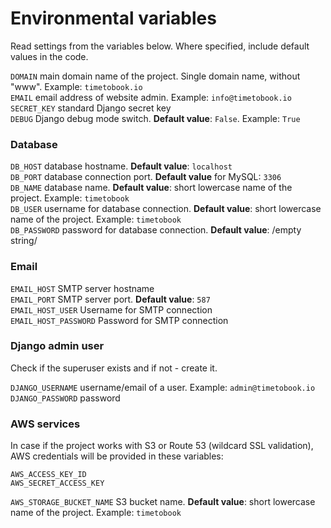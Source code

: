 # Environmental variables

Read settings from the variables below. Where specified, include default values in the code.

`DOMAIN` main domain name of the project. Single domain name, without "www". Example: `timetobook.io`  
`EMAIL` email address of website admin. Example: `info@timetobook.io`  
`SECRET_KEY` standard Django secret key  
`DEBUG` Django debug mode switch. **Default value**: `False`. Example: `True`

### Database

`DB_HOST` database hostname. **Default value**: `localhost`  
`DB_PORT` database connection port. **Default value** for MySQL: `3306`  
`DB_NAME` database name. **Default value**: short lowercase name of the project. Example: `timetobook`  
`DB_USER` username for database connection. **Default value**: short lowercase name of the project. Example: `timetobook`  
`DB_PASSWORD` password for database connection. **Default value**: /empty string/

### Email

`EMAIL_HOST` SMTP server hostname  
`EMAIL_PORT` SMTP server port. **Default value**: `587`  
`EMAIL_HOST_USER` Username for SMTP connection  
`EMAIL_HOST_PASSWORD` Password for SMTP connection

### Django admin user

Check if the superuser exists and if not - create it.

`DJANGO_USERNAME` username/email of a user. Example: `admin@timetobook.io`  
`DJANGO_PASSWORD` password

### AWS services

In case if the project works with S3 or Route 53 (wildcard SSL validation), AWS credentials will be provided in these variables:

`AWS_ACCESS_KEY_ID`  
`AWS_SECRET_ACCESS_KEY`

`AWS_STORAGE_BUCKET_NAME` S3 bucket name. **Default value**: short lowercase name of the project. Example: `timetobook`
